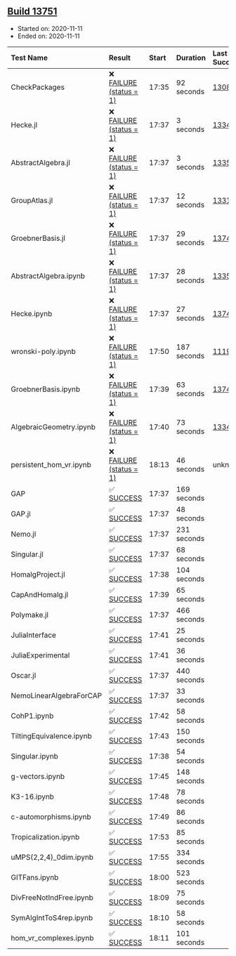 ## [Build 13751](https://oscarci.mathematik.uni-kl.de/job/oscar/13751/)

* Started on: 2020-11-11
* Ended on: 2020-11-11

| Test Name    | Result | Start | Duration | Last Success | First Failure |
|:-------------|:-------|:------|:---------|:-------------|:--------------|
| CheckPackages | ❌ [FAILURE (status = 1)](https://oscarci.mathematik.uni-kl.de/job/oscar/13751/artifact/logs/build-13751/CheckPackages.log) | 17:35 | 92 seconds | [13085](https://oscarci.mathematik.uni-kl.de/job/oscar/13085/) | [13086](https://oscarci.mathematik.uni-kl.de/job/oscar/13086/) |
| Hecke.jl | ❌ [FAILURE (status = 1)](https://oscarci.mathematik.uni-kl.de/job/oscar/13751/artifact/logs/build-13751/Hecke.jl.log) | 17:37 | 3 seconds | [13341](https://oscarci.mathematik.uni-kl.de/job/oscar/13341/) | [13342](https://oscarci.mathematik.uni-kl.de/job/oscar/13342/) |
| AbstractAlgebra.jl | ❌ [FAILURE (status = 1)](https://oscarci.mathematik.uni-kl.de/job/oscar/13751/artifact/logs/build-13751/AbstractAlgebra.jl.log) | 17:37 | 3 seconds | [13355](https://oscarci.mathematik.uni-kl.de/job/oscar/13355/) | [13356](https://oscarci.mathematik.uni-kl.de/job/oscar/13356/) |
| GroupAtlas.jl | ❌ [FAILURE (status = 1)](https://oscarci.mathematik.uni-kl.de/job/oscar/13751/artifact/logs/build-13751/GroupAtlas.jl.log) | 17:37 | 12 seconds | [13311](https://oscarci.mathematik.uni-kl.de/job/oscar/13311/) | [13312](https://oscarci.mathematik.uni-kl.de/job/oscar/13312/) |
| GroebnerBasis.jl | ❌ [FAILURE (status = 1)](https://oscarci.mathematik.uni-kl.de/job/oscar/13751/artifact/logs/build-13751/GroebnerBasis.jl.log) | 17:37 | 29 seconds | [13747](https://oscarci.mathematik.uni-kl.de/job/oscar/13747/) | [13748](https://oscarci.mathematik.uni-kl.de/job/oscar/13748/) |
| AbstractAlgebra.ipynb | ❌ [FAILURE (status = 1)](https://oscarci.mathematik.uni-kl.de/job/oscar/13751/artifact/logs/build-13751/AbstractAlgebra.ipynb.log) | 17:37 | 28 seconds | [13355](https://oscarci.mathematik.uni-kl.de/job/oscar/13355/) | [13356](https://oscarci.mathematik.uni-kl.de/job/oscar/13356/) |
| Hecke.ipynb | ❌ [FAILURE (status = 1)](https://oscarci.mathematik.uni-kl.de/job/oscar/13751/artifact/logs/build-13751/Hecke.ipynb.log) | 17:37 | 27 seconds | [13749](https://oscarci.mathematik.uni-kl.de/job/oscar/13749/) | [13750](https://oscarci.mathematik.uni-kl.de/job/oscar/13750/) |
| wronski-poly.ipynb | ❌ [FAILURE (status = 1)](https://oscarci.mathematik.uni-kl.de/job/oscar/13751/artifact/logs/build-13751/wronski-poly.ipynb.log) | 17:50 | 187 seconds | [11192](https://oscarci.mathematik.uni-kl.de/job/oscar/11192/) | [11193](https://oscarci.mathematik.uni-kl.de/job/oscar/11193/) |
| GroebnerBasis.ipynb | ❌ [FAILURE (status = 1)](https://oscarci.mathematik.uni-kl.de/job/oscar/13751/artifact/logs/build-13751/GroebnerBasis.ipynb.log) | 17:39 | 63 seconds | [13748](https://oscarci.mathematik.uni-kl.de/job/oscar/13748/) | [13749](https://oscarci.mathematik.uni-kl.de/job/oscar/13749/) |
| AlgebraicGeometry.ipynb | ❌ [FAILURE (status = 1)](https://oscarci.mathematik.uni-kl.de/job/oscar/13751/artifact/logs/build-13751/AlgebraicGeometry.ipynb.log) | 17:40 | 73 seconds | [13341](https://oscarci.mathematik.uni-kl.de/job/oscar/13341/) | [13342](https://oscarci.mathematik.uni-kl.de/job/oscar/13342/) |
| persistent_hom_vr.ipynb | ❌ [FAILURE (status = 1)](https://oscarci.mathematik.uni-kl.de/job/oscar/13751/artifact/logs/build-13751/persistent_hom_vr.ipynb.log) | 18:13 | 46 seconds | unknown | unknown |
| GAP | ✅ [SUCCESS](https://oscarci.mathematik.uni-kl.de/job/oscar/13751/artifact/logs/build-13751/GAP.log) | 17:37 | 169 seconds |  |  |
| GAP.jl | ✅ [SUCCESS](https://oscarci.mathematik.uni-kl.de/job/oscar/13751/artifact/logs/build-13751/GAP.jl.log) | 17:37 | 48 seconds |  |  |
| Nemo.jl | ✅ [SUCCESS](https://oscarci.mathematik.uni-kl.de/job/oscar/13751/artifact/logs/build-13751/Nemo.jl.log) | 17:37 | 231 seconds |  |  |
| Singular.jl | ✅ [SUCCESS](https://oscarci.mathematik.uni-kl.de/job/oscar/13751/artifact/logs/build-13751/Singular.jl.log) | 17:37 | 68 seconds |  |  |
| HomalgProject.jl | ✅ [SUCCESS](https://oscarci.mathematik.uni-kl.de/job/oscar/13751/artifact/logs/build-13751/HomalgProject.jl.log) | 17:38 | 104 seconds |  |  |
| CapAndHomalg.jl | ✅ [SUCCESS](https://oscarci.mathematik.uni-kl.de/job/oscar/13751/artifact/logs/build-13751/CapAndHomalg.jl.log) | 17:39 | 65 seconds |  |  |
| Polymake.jl | ✅ [SUCCESS](https://oscarci.mathematik.uni-kl.de/job/oscar/13751/artifact/logs/build-13751/Polymake.jl.log) | 17:37 | 466 seconds |  |  |
| JuliaInterface | ✅ [SUCCESS](https://oscarci.mathematik.uni-kl.de/job/oscar/13751/artifact/logs/build-13751/JuliaInterface.log) | 17:41 | 25 seconds |  |  |
| JuliaExperimental | ✅ [SUCCESS](https://oscarci.mathematik.uni-kl.de/job/oscar/13751/artifact/logs/build-13751/JuliaExperimental.log) | 17:41 | 36 seconds |  |  |
| Oscar.jl | ✅ [SUCCESS](https://oscarci.mathematik.uni-kl.de/job/oscar/13751/artifact/logs/build-13751/Oscar.jl.log) | 17:37 | 440 seconds |  |  |
| NemoLinearAlgebraForCAP | ✅ [SUCCESS](https://oscarci.mathematik.uni-kl.de/job/oscar/13751/artifact/logs/build-13751/NemoLinearAlgebraForCAP.log) | 17:37 | 33 seconds |  |  |
| CohP1.ipynb | ✅ [SUCCESS](https://oscarci.mathematik.uni-kl.de/job/oscar/13751/artifact/logs/build-13751/CohP1.ipynb.log) | 17:42 | 58 seconds |  |  |
| TiltingEquivalence.ipynb | ✅ [SUCCESS](https://oscarci.mathematik.uni-kl.de/job/oscar/13751/artifact/logs/build-13751/TiltingEquivalence.ipynb.log) | 17:43 | 150 seconds |  |  |
| Singular.ipynb | ✅ [SUCCESS](https://oscarci.mathematik.uni-kl.de/job/oscar/13751/artifact/logs/build-13751/Singular.ipynb.log) | 17:38 | 54 seconds |  |  |
| g-vectors.ipynb | ✅ [SUCCESS](https://oscarci.mathematik.uni-kl.de/job/oscar/13751/artifact/logs/build-13751/g-vectors.ipynb.log) | 17:45 | 148 seconds |  |  |
| K3-16.ipynb | ✅ [SUCCESS](https://oscarci.mathematik.uni-kl.de/job/oscar/13751/artifact/logs/build-13751/K3-16.ipynb.log) | 17:48 | 78 seconds |  |  |
| c-automorphisms.ipynb | ✅ [SUCCESS](https://oscarci.mathematik.uni-kl.de/job/oscar/13751/artifact/logs/build-13751/c-automorphisms.ipynb.log) | 17:49 | 86 seconds |  |  |
| Tropicalization.ipynb | ✅ [SUCCESS](https://oscarci.mathematik.uni-kl.de/job/oscar/13751/artifact/logs/build-13751/Tropicalization.ipynb.log) | 17:53 | 85 seconds |  |  |
| uMPS(2,2,4)_0dim.ipynb | ✅ [SUCCESS](https://oscarci.mathematik.uni-kl.de/job/oscar/13751/artifact/logs/build-13751/uMPS-2-2-4-_0dim.ipynb.log) | 17:55 | 334 seconds |  |  |
| GITFans.ipynb | ✅ [SUCCESS](https://oscarci.mathematik.uni-kl.de/job/oscar/13751/artifact/logs/build-13751/GITFans.ipynb.log) | 18:00 | 523 seconds |  |  |
| DivFreeNotIndFree.ipynb | ✅ [SUCCESS](https://oscarci.mathematik.uni-kl.de/job/oscar/13751/artifact/logs/build-13751/DivFreeNotIndFree.ipynb.log) | 18:09 | 75 seconds |  |  |
| SymAlgIntToS4rep.ipynb | ✅ [SUCCESS](https://oscarci.mathematik.uni-kl.de/job/oscar/13751/artifact/logs/build-13751/SymAlgIntToS4rep.ipynb.log) | 18:10 | 58 seconds |  |  |
| hom_vr_complexes.ipynb | ✅ [SUCCESS](https://oscarci.mathematik.uni-kl.de/job/oscar/13751/artifact/logs/build-13751/hom_vr_complexes.ipynb.log) | 18:11 | 101 seconds |  |  |
